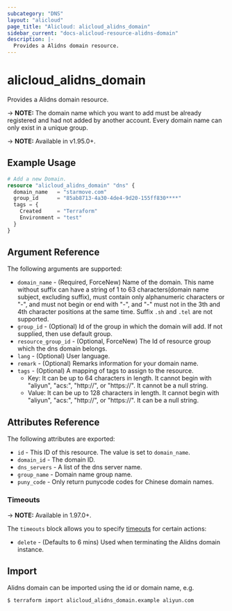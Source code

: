 ```yaml
---
subcategory: "DNS"
layout: "alicloud"
page_title: "Alicloud: alicloud_alidns_domain"
sidebar_current: "docs-alicloud-resource-alidns-domain"
description: |-
  Provides a Alidns domain resource.
---
```


# alicloud\_alidns\_domain

Provides a Alidns domain resource.

-> **NOTE:** The domain name which you want to add must be already registered and had not added by another account. Every domain name can only exist in a unique group.

-> **NOTE:** Available in v1.95.0+.

## Example Usage

```terraform
# Add a new Domain.
resource "alicloud_alidns_domain" "dns" {
  domain_name   = "starmove.com"
  group_id      = "85ab8713-4a30-4de4-9d20-155ff830****"
  tags = {
    Created     = "Terraform"
    Environment = "test"
  }
}
```
## Argument Reference

The following arguments are supported:

* `domain_name` - (Required, ForceNew) Name of the domain. This name without suffix can have a string of 1 to 63 characters(domain name subject, excluding suffix), must contain only alphanumeric characters or "-", and must not begin or end with "-", and "-" must not in the 3th and 4th character positions at the same time. Suffix `.sh` and `.tel` are not supported.
* `group_id` - (Optional) Id of the group in which the domain will add. If not supplied, then use default group.
* `resource_group_id` - (Optional, ForceNew) The Id of resource group which the dns domain belongs.
* `lang` - (Optional) User language.
* `remark` - (Optional) Remarks information for your domain name.
* `tags` - (Optional) A mapping of tags to assign to the resource.
    - Key: It can be up to 64 characters in length. It cannot begin with "aliyun", "acs:", "http://", or "https://". It cannot be a null string.
    - Value: It can be up to 128 characters in length. It cannot begin with "aliyun", "acs:", "http://", or "https://". It can be a null string.

## Attributes Reference

The following attributes are exported:

* `id` - This ID of this resource. The value is set to `domain_name`.
* `domain_id` - The domain ID.
* `dns_servers` - A list of the dns server name.
* `group_name` - Domain name group name.
* `puny_code` - Only return punycode codes for Chinese domain names.

### Timeouts

-> **NOTE:** Available in 1.97.0+.

The `timeouts` block allows you to specify [timeouts](https://www.terraform.io/docs/configuration-0-11/resources.html#timeouts) for certain actions:

* `delete` - (Defaults to 6 mins) Used when terminating the Alidns domain instance.  

## Import

Alidns domain can be imported using the id or domain name, e.g.

```
$ terraform import alicloud_alidns_domain.example aliyun.com
```
